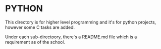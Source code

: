 # PYTHON
This directory is for higher level programming and it's for python projects, however some C tasks are added.

Under each sub-directoory, there's a README.md file which is a requirement as of the school.
